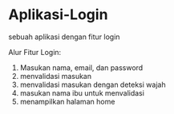 # Aplikasi-Login
sebuah aplikasi dengan fitur login

Alur Fitur Login:
1. Masukan nama, email, dan password
2. menvalidasi masukan
3. menvalidasi masukan dengan deteksi wajah
4. masukan nama ibu untuk menvalidasi
5. menampilkan halaman home
